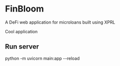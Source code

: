# FinBloom

A DeFi web application for microloans built using XPRL

Cool application

## Run server

python -m uvicorn main:app --reload
